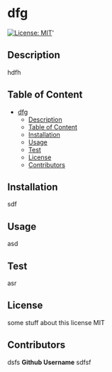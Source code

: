 # dfg
  [![License: MIT](https://img.shields.io/badge/License-MIT-yellow.svg)](https://opensource.org/licenses/MIT)'
  ## Description

  hdfh

  ## Table of Content
- [dfg](#dfg)
  - [Description](#description)
  - [Table of Content](#table-of-content)
  - [Installation](#installation)
  - [Usage](#usage)
  - [Test](#test)
  - [License](#license)
  - [Contributors](#contributors)
  
## Installation
sdf
## Usage 
asd
## Test
asr

## License
  
  some stuff about this license MIT
## Contributors
dsfs
 **Github Username** 
sdfsf
